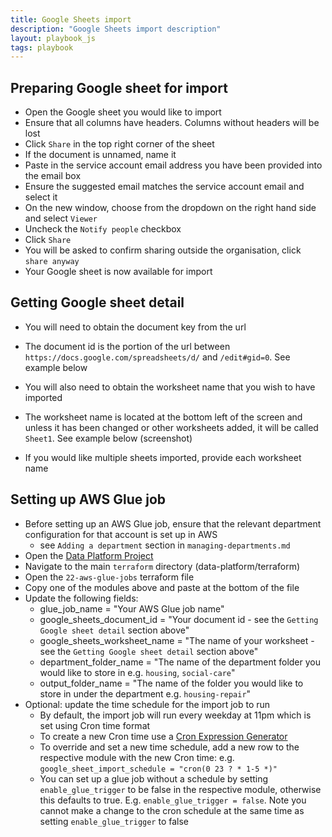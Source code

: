 ```yaml
---
title: Google Sheets import
description: "Google Sheets import description"
layout: playbook_js
tags: playbook
---
```


## Preparing Google sheet for import

- Open the Google sheet you would like to import
- Ensure that all columns have headers. Columns without headers will be lost
- Click `Share` in the top right corner of the sheet
- If the document is unnamed, name it
- Paste in the service account email address you have been provided into the email box
- Ensure the suggested email matches the service account email and select it
- On the new window, choose from the dropdown on the right hand side and select `Viewer`
- Uncheck the `Notify people` checkbox
- Click `Share`
- You will be asked to confirm sharing outside the organisation, click `share anyway`
- Your Google sheet is now available for import

## Getting Google sheet detail

- You will need to obtain the document key from the url
- The document id is the portion of the url between ``https://docs.google.com/spreadsheets/d/`` and ``/edit#gid=0``. See example below<br />

- You will also need to obtain the worksheet name that you wish to have imported
- The worksheet name is located at the bottom left of the screen and unless it has been changed or other worksheets added, it will be called `Sheet1`. See example below
  (screenshot)
- If you would like multiple sheets imported, provide each worksheet name

## Setting up AWS Glue job
- Before setting up an AWS Glue job, ensure that the relevant department configuration for that account is set up in AWS
  - see `Adding a department` section in `managing-departments.md`
- Open the [Data Platform Project](https://github.com/LBHackney-IT/data-platform)
- Navigate to the main `terraform` directory (data-platform/terraform)
- Open the `22-aws-glue-jobs` terraform file
- Copy one of the modules above and paste at the bottom of the file
- Update the following fields:
  - glue_job_name = "Your AWS Glue job name"
  - google_sheets_document_id = "Your document id - see the `Getting Google sheet detail` section above"
  - google_sheets_worksheet_name = "The name of your worksheet - see the `Getting Google sheet detail` section above"
  - department_folder_name = "The name of the department folder you would like to store in e.g. `housing`, `social-care`"
  - output_folder_name = "The name of the folder you would like to store in under the department e.g. `housing-repair`"
- Optional: update the time schedule for the import job to run
  - By default, the import job will run every weekday at 11pm which is set using Cron time format
  - To create a new Cron time use a [Cron Expression Generator](https://www.freeformatter.com/cron-expression-generator-quartz.html)
  - To override and set a new time schedule, add a new row to the respective module with the new Cron time: e.g. `google_sheet_import_schedule = "cron(0 23 ? * 1-5 *)"`
  - You can set up a glue job without a schedule by setting `enable_glue_trigger` to be false in the respective module, otherwise this defaults to true. E.g. `enable_glue_trigger = false`. Note you cannot make a change to the cron schedule at the same time as setting `enable_glue_trigger` to false
